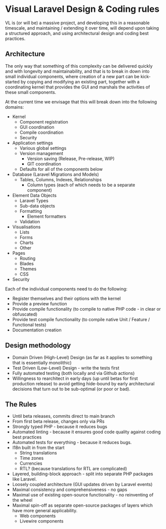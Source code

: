 # Visual Laravel Design & Coding rules

VL is (or will be) a massive project,
and developing this in a reasonable timescale,
and maintaining / extending it over time,
will depend upon taking a structured approach,
and using architectural design and coding best practices.

## Architecture

The only way that something of this complexity can be delivered
quickly and with longevity and maintainability,
and that is to break in down into small individual components,
where creation of a new part can be kick-started by
copying and modifying an existing part,
together with a coordinating kernel that provides
the GUI and marshals the activities of these small components.

At the current time we envisage that this will break down into the following domains:

* Kernel
  * Component registration
  * GUI coordination
  * Compile coordination
  * Security
* Application settings
  * Various global settings
  * Version management
    * Version saving (Release, Pre-release, WIP)
    * GIT coordination
  * Defaults for all of the components below
* Database (Laravel Migrations and Models)
  * Tables, Columns, Indexes, Relationships
    * Column types (each of which needs to be a separate component)
* Element Data Objects
  * Laravel Types
  * Sub-data objects
  * Formatting
    * Element formatters
  * Validation
* Visualisations
  * Lists
  * Forms
  * Charts
  * Other
* Pages
  * Routing
  * Blades
  * Themes
  * CSS
* Security

Each of the individual components need to do the following:

* Register themselves and their options with the kernel
* Provide a preview function
* Provide compile functionality (to compile to native PHP code - in clear or obfuscated)
* Provide test compile functionality (to compile native Unit / Feature / Functional tests)
* Documentation creation

## Design methodology

* Domain Driven (High-Level) Design (as far as it applies to something that is essentially monolithic)
* Test Driven (Low-Level) Design - write the tests first
* Fully automated testing (both locally and via Github actions)
* Willingness to rearchitect in early days (up until betas for first production release) to avoid getting
hide-bound by early architectural decisions that turn out to be sub-optimal (or poor or bad).

## The Rules

* Until beta releases, commits direct to main branch
* From first beta release, changes only via PRs
* Strongly typed PHP - because it reduces bugs
* Automated linting - because it ensures good code quality against coding best practices
* Automated tests for everything - because it reduces bugs.
* I18n built in from the start
  * String translations
  * Time zones
  * Currencies
  * RTL? (because translations for RTL are complicated)
* Layered, building-block approach - split into separate PHP packages like Laravel.
* Loosely coupled architecture (GUI updates driven by Laravel events)
* Maximal consistency and comprehensiveness - no gaps
* Maximal use of existing open-source functionality - no reinventing of the wheel
* Maximal spin-off as separate open-source packages of layers which have more general applicability.
  * Web components
  * Livewire components
  